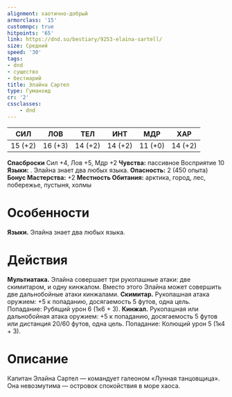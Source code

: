 ```yaml
---
alignment: хаотично-добрый
armorclass: '15'
customnpc: true
hitpoints: '65'
link: https://dnd.su/bestiary/9253-elaina-sartell/
size: Средний
speed: '30'
tags:
- dnd
- существо
- бестиарий
title: Элайна Сартел
type: Гуманоид
cr: '2'
cssclasses:
    - dnd
---
```



| СИЛ | ЛОВ | ТЕЛ | ИНТ | МДР | ХАР |
|---|---|---|---|---|---|
| 15 (+2) | 16 (+3) | 14 (+2) | 14 (+2) | 11 (+0) | 14 (+2) |
**Спасброски** Сил +4, Лов +5, Мдр +2
**Чувства:** пассивное Восприятие 10
**Языки:** . Элайна знает два любых языка.
**Опасность:** 2 (450 опыта)
**Бонус Мастерства:** +2
**Местность Обитания:** арктика, город, лес, побережье, пустыня, холмы


# Особенности
**Языки.** Элайна знает два любых языка.


# Действия
**Мультиатака.** Элайна совершает три рукопашные атаки: две скимитаром, и одну кинжалом. Вместо этого Элайна может совершить две дальнобойные атаки кинжалами.
**Скимитар.** Рукопашная атака оружием: +5 к попаданию, досягаемость 5 футов, одна цель. Попадание: Рубящий урон 6 (1к6 + 3).
**Кинжал.** Рукопашная или дальнобойная атака оружием: +5 к попаданию, досягаемость 5 футов или дистанция 20/60 футов, одна цель. Попадание: Колющий урон 5 (1к4 + 3).


# Описание
Капитан Элайна Сартел — командует галеоном «Лунная танцовщица». Она невозмутима — островок спокойствия в море хаоса.